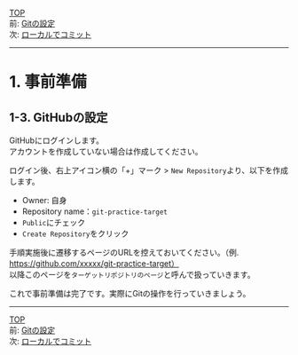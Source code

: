 [TOP](../README.md)   
前: [Gitの設定](./gitconfig.md)   
次: [ローカルでコミット](../basic/local-commit.md)  

---

# 1. 事前準備
## 1-3. GitHubの設定
GitHubにログインします。  
アカウントを作成していない場合は作成してください。

ログイン後、右上アイコン横の「+」マーク > `New Repository`より、以下を作成します。  
- Owner: 自身
- Repository name：`git-practice-target`
- `Public`にチェック
- `Create Repository`をクリック

手順実施後に遷移するページのURLを控えておいてください。（例. https://github.com/xxxxx/git-practice-target）  
以降このページを`ターゲットリポジトリのページ`と呼んで扱っていきます。

これで事前準備は完了です。実際にGitの操作を行っていきましょう。

--- 

[TOP](../README.md)   
前: [Gitの設定](./gitconfig.md)   
次: [ローカルでコミット](../basic/local-commit.md)  
